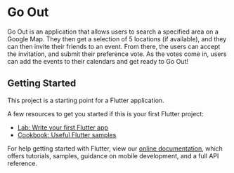 # Go Out

Go Out is an application that allows users to search a specified area on a Google Map. They then get a selection of 5 locations (if available), and they can then invite their friends to an event. From there, the users can accept the invitation, and submit their preference vote. As the votes come in, users can add the events to their calendars and get ready to Go Out!

## Getting Started

This project is a starting point for a Flutter application.

A few resources to get you started if this is your first Flutter project:

- [Lab: Write your first Flutter app](https://flutter.dev/docs/get-started/codelab)
- [Cookbook: Useful Flutter samples](https://flutter.dev/docs/cookbook)

For help getting started with Flutter, view our
[online documentation](https://flutter.dev/docs), which offers tutorials,
samples, guidance on mobile development, and a full API reference.
